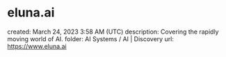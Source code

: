# eluna.ai

created: March 24, 2023 3:58 AM (UTC)
description: Covering the rapidly moving world of AI.
folder: AI Systems / AI | Discovery
url: https://www.eluna.ai
